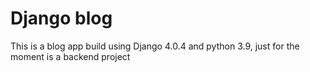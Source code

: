 # Django blog

This is a blog app build using Django 4.0.4 and python 3.9, just for the moment is a backend project
